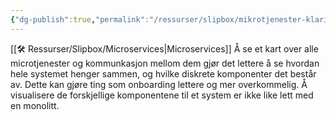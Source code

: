 ```yaml
---
{"dg-publish":true,"permalink":"/ressurser/slipbox/mikrotjenester-klarifiserer-strukturen-til-et-informasjonssystem/"}
---
```

[[🛠 Ressurser/Slipbox/Microservices|Microservices]]
Å se et kart over alle microtjenester og kommunkasjon mellom dem gjør det lettere å se hvordan hele systemet henger sammen, og hvilke diskrete komponenter det består av. Dette kan gjøre ting som onboarding lettere og mer overkommelig. 
Å visualisere de forskjellige komponentene til et system er ikke like lett med en monolitt.

